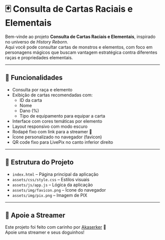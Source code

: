 # 🃏 Consulta de Cartas Raciais e Elementais

Bem-vinde ao projeto **Consulta de Cartas Raciais e Elementais**, inspirado no universo de *History Reborn*.  
Aqui você pode consultar cartas de monstros e elementos, com foco em personagens mágicos que buscam vantagem estratégica contra diferentes raças e propriedades elementais.

---

## 🌟 Funcionalidades

- Consulta por raça e elemento
- Exibição de cartas recomendadas com:
  - ID da carta
  - Nome
  - Dano (%)
  - Tipo de equipamento para equipar a carta
- Interface com cores temáticas por elemento
- Layout responsivo com modo escuro
- Rodapé fixo com link para a streamer 💖
- Ícone personalizado no navegador (favicon)
- QR code fixo para LivePix no canto inferior direito

---

## 📁 Estrutura do Projeto

- `index.html` – Página principal da aplicação  
- `assets/css/style.css` – Estilos visuais  
- `assets/js/app.js` – Lógica da aplicação  
- `assets/img/favicon.png` – Ícone do navegador  
- `assets/img/pix.png` – Imagem de PIX  

---

## 💖 Apoie a Streamer

Este projeto foi feito com carinho por [Akaserker](https://twitch.tv/akaserker) 🐶  
Apoie uma streamer e seus doguinhos!
